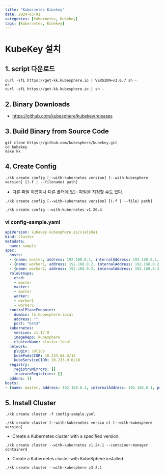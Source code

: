 ```yaml
---
title: "Kubernetes Kubekey"
date: 2024-03-01
categories: [Kubernetes, Kubekey]
tags: [Kubernetes, Kubekey]
---
```


# KubeKey 설치
## 1. script 다운로드
```
curl -sfL https://get-kk.kubesphere.io | VERSION=v3.0.7 sh -
or
curl -sfL https://get-kk.kubesphere.io | sh -
```

## 2. Binary Downloads
- https://github.com/kubesphere/kubekey/releases

## 3. Build Binary from Source Code
```
git clone https://github.com/kubesphere/kubekey.git
cd kubekey
make kk
```

## 4. Create Config
```
./kk create config [--with-kubernetes version] [--with-kubesphere version] [(-f | --filename) path]
```
- 다른 파일 이름이나 다른 폴더에 있는 파일을 지정할 수도 있다.
```
./kk create config [--with-kubernetes version] [(-f | --file) path]
```
```
./kk create config --with-kubernetes v1.20.4
```

### vi config-sample.yaml
```yaml
apiVersion: kubekey.kubesphere.io/v1alpha1
kind: Cluster
metadata:
  name: sample
spec:
  hosts:
  - {name: master, address: 192.168.0.1, internalAddress: 192.168.0.1, user: root, password: Testing123}
  - {name: worker1, address: 192.168.0.2, internalAddress: 192.168.0.2, user: root, password: Testing123}
  - {name: worker2, address: 192.168.0.3, internalAddress: 192.168.0.3, user: root, password: Testing123}
  roleGroups:
    etcd:
    - master
    master:
    - master
    worker:
    - worker1
    - worker2
  controlPlaneEndpoint:
    domain: lb.kubesphere.local
    address: ""
    port: "6443"
  kubernetes:
    version: v1.17.9
    imageRepo: kubesphere
    clusterName: cluster.local
  network:
    plugin: calico
    kubePodsCIDR: 10.233.64.0/18
    kubeServiceCIDR: 10.233.0.0/18
  registry:
    registryMirrors: []
    insecureRegistries: []
  addons: []
hosts:
- {name: master, address: 192.168.0.1, internalAddress: 192.168.0.1, privateKeyPath: "~/.ssh/id_rsa"}
```

## 5. Install Cluster
```
./kk create cluster -f config-sample.yaml
```

```
./kk create cluster [--with-kubernetes versio n] [--with-kubesphere version]
```

- Create a Kubernetes cluster with a specified version.
```
./kk create cluster --with-kubernetes v1.24.1 --container-manager containerd
```

- Create a Kubernetes cluster with KubeSphere installed.
```
./kk create cluster --with-kubesphere v3.2.1
```